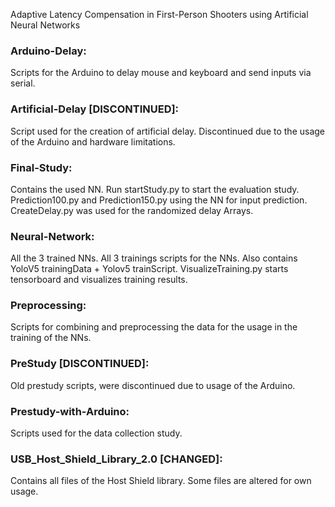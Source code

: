 Adaptive Latency Compensation in First-Person
Shooters using Artificial Neural Networks


### Arduino-Delay:

Scripts for the Arduino to delay mouse and keyboard and send inputs via serial.

### Artificial-Delay [DISCONTINUED]:

Script used for the creation of artificial delay. Discontinued due to the usage of the Arduino and hardware limitations.

### Final-Study:

Contains the used NN. Run startStudy.py to start the evaluation study. Prediction100.py and Prediction150.py using the NN for input prediction. CreateDelay.py was used for the randomized delay Arrays.

### Neural-Network:

All the 3 trained NNs. All 3 trainings scripts for the NNs. Also contains YoloV5 trainingData + Yolov5 trainScript. VisualizeTraining.py starts tensorboard and visualizes training results.

### Preprocessing:

Scripts for combining and preprocessing the data for the usage in the training of the NNs.

### PreStudy [DISCONTINUED]:

Old prestudy scripts, were discontinued due to usage of the Arduino.

### Prestudy-with-Arduino:

Scripts used for the data collection study.

### USB_Host_Shield_Library_2.0 [CHANGED]:

Contains all files of the Host Shield library. Some files are altered for own usage.
